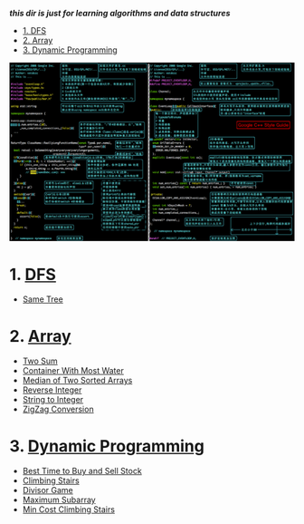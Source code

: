 ___this dir is just for learning algorithms and data structures___



<!-- vim-markdown-toc GFM -->

* [1. DFS</br>](#1-dfsbr)
* [2. Array</br>](#2-arraybr)
* [3. Dynamic Programming</br>](#3-dynamic-programmingbr)

<!-- vim-markdown-toc -->

![google编码风格](./picture/google风格.png)

# 1. [DFS](./DFS)</br>
+ [Same Tree](./DFS/SameTree.cpp) 
# 2. [Array](./Array)</br>
+ [Two Sum](./Array/Two\_Sum.cpp) 
+ [Container With Most Water](./Array/Container\_With\_Most\_Water.cpp)
+ [Median of Two Sorted Arrays](./Array/Median\_of\_Two\_Sorted\_Arrays.cpp)
+ [Reverse Integer](./Array/Reverse\_Integer.cpp)
+ [String to Integer](./Array/String\_to\_Integer.cpp)
+ [ZigZag Conversion](./Array/ZigZag\_Conversion.cpp)
# 3. [Dynamic Programming](./Dynamic_Programming)</br>
+ [Best Time to Buy and Sell Stock](./Dynamic\_Programming/Best\_Time\_to\_Buy\_and\_Sell\_Stock.cpp)
+ [Climbing Stairs](./Dynamic\_Programming/Climbing\_Stairs.cpp)
+ [Divisor Game](./Dynamic\_Programming/Divisor\_Game.cpp)
+ [Maximum Subarray](./Dynamic\_Programing/Maximum\_Subarray.cpp)
+ [Min Cost Climbing Stairs](./Dynamic\_Programming/Min\_Cost\_Climbing\_Stairs.cpp)
